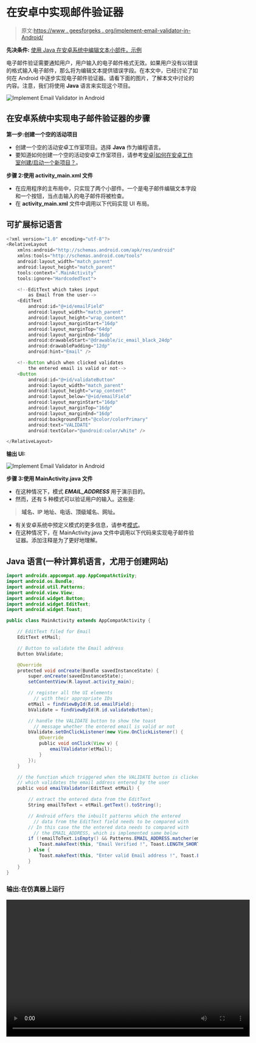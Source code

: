 # 在安卓中实现邮件验证器

> 原文:[https://www . geesforgeks . org/implement-email-validator-in-Android/](https://www.geeksforgeeks.org/implement-email-validator-in-android/)

**先决条件:** [使用 Java 在安卓系统中编辑文本小部件，示例](https://www.geeksforgeeks.org/edittext-widget-in-android-using-java-with-examples/)

电子邮件验证需要通知用户，用户输入的电子邮件格式无效。如果用户没有以错误的格式输入电子邮件，那么将为编辑文本提供错误字段。在本文中，已经讨论了如何在 Android 中逐步实现电子邮件验证器。请看下面的图片，了解本文中讨论的内容。注意，我们将使用 **Java** 语言来实现这个项目。

![Implement Email Validator in Android](img/3217f0d2abf63ea50e800e1b2687e05b.png)

## **在安卓系统中实现电子邮件验证器的步骤**

**第一步:创建一个空的活动项目**

*   创建一个空的活动安卓工作室项目。选择 **Java** 作为编程语言。
*   要知道如何创建一个空的活动安卓工作室项目，请参考[安卓|如何在安卓工作室创建/启动一个新项目？](https://www.geeksforgeeks.org/android-how-to-create-start-a-new-project-in-android-studio/)。

**步骤 2:使用 activity_main.xml 文件**

*   在应用程序的主布局中，只实现了两个小部件。一个是电子邮件编辑文本字段和一个按钮，当点击输入的电子邮件将被检查。
*   在 **activity_main.xml** 文件中调用以下代码实现 UI 布局。

## 可扩展标记语言

```java
<?xml version="1.0" encoding="utf-8"?>
<RelativeLayout 
    xmlns:android="http://schemas.android.com/apk/res/android"
    xmlns:tools="http://schemas.android.com/tools"
    android:layout_width="match_parent"
    android:layout_height="match_parent"
    tools:context=".MainActivity"
    tools:ignore="HardcodedText">

    <!--EditText which takes input 
        as Email from the user-->
    <EditText
        android:id="@+id/emailField"
        android:layout_width="match_parent"
        android:layout_height="wrap_content"
        android:layout_marginStart="16dp"
        android:layout_marginTop="64dp"
        android:layout_marginEnd="16dp"
        android:drawableStart="@drawable/ic_email_black_24dp"
        android:drawablePadding="12dp"
        android:hint="Email" />

    <!--Button which when clicked validates 
        the entered email is valid or not-->
    <Button
        android:id="@+id/validateButton"
        android:layout_width="match_parent"
        android:layout_height="wrap_content"
        android:layout_below="@+id/emailField"
        android:layout_marginStart="16dp"
        android:layout_marginTop="16dp"
        android:layout_marginEnd="16dp"
        android:backgroundTint="@color/colorPrimary"
        android:text="VALIDATE"
        android:textColor="@android:color/white" />

</RelativeLayout>
```

**输出 UI:**

![Implement Email Validator in Android](img/67d95a49a08b364abcd714bcb6e850b7.png)

**步骤 3:使用 MainActivity.java 文件**

*   在这种情况下，模式 ***EMAIL_ADDRESS*** 用于演示目的。
*   然而，还有 5 种模式可以验证用户的输入。这些是:

> **域名、IP 地址、电话、顶级域名、网址。**

*   有关安卓系统中预定义模式的更多信息，请参考[模式](https://developer.android.com/reference/android/util/Patterns)。
*   在这种情况下，在 MainActivity.java 文件中调用以下代码来实现电子邮件验证器。添加注释是为了更好地理解。

## Java 语言(一种计算机语言，尤用于创建网站)

```java
import androidx.appcompat.app.AppCompatActivity;
import android.os.Bundle;
import android.util.Patterns;
import android.view.View;
import android.widget.Button;
import android.widget.EditText;
import android.widget.Toast;

public class MainActivity extends AppCompatActivity {

    // EditText filed for Email
    EditText etMail;

    // Button to validate the Email address
    Button bValidate;

    @Override
    protected void onCreate(Bundle savedInstanceState) {
        super.onCreate(savedInstanceState);
        setContentView(R.layout.activity_main);

        // register all the UI elements 
          // with their appropriate IDs
        etMail = findViewById(R.id.emailField);
        bValidate = findViewById(R.id.validateButton);

        // handle the VALIDATE button to show the toast
          // message whether the entered email is valid or not
        bValidate.setOnClickListener(new View.OnClickListener() {
            @Override
            public void onClick(View v) {
                emailValidator(etMail);
            }
        });
    }

    // the function which triggered when the VALIDATE button is clicked
    // which validates the email address entered by the user
    public void emailValidator(EditText etMail) {

        // extract the entered data from the EditText
        String emailToText = etMail.getText().toString();

        // Android offers the inbuilt patterns which the entered 
          // data from the EditText field needs to be compared with
        // In this case the the entered data needs to compared with
          // the EMAIL_ADDRESS, which is implemented same below
        if (!emailToText.isEmpty() && Patterns.EMAIL_ADDRESS.matcher(emailToText).matches()) {
            Toast.makeText(this, "Email Verified !", Toast.LENGTH_SHORT).show();
        } else {
            Toast.makeText(this, "Enter valid Email address !", Toast.LENGTH_SHORT).show();
        }
    }
}
```

### **输出:在仿真器上运行**

<video class="wp-video-shortcode" id="video-526201-1" width="640" height="360" preload="metadata" controls=""><source type="video/mp4" src="https://media.geeksforgeeks.org/wp-content/uploads/20201212234414/Untitled-Project.mp4?_=1">[https://media.geeksforgeeks.org/wp-content/uploads/20201212234414/Untitled-Project.mp4](https://media.geeksforgeeks.org/wp-content/uploads/20201212234414/Untitled-Project.mp4)</video>